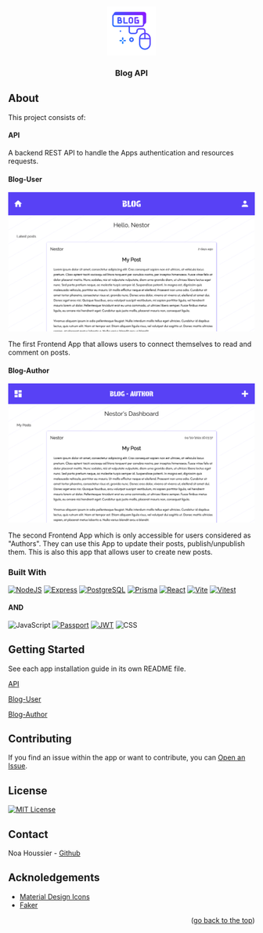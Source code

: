 <a id="top"></a>

<div align="center">
    <a href="https://github.com/NestorNebula/blog-api">
        <img src="./blog-user/public/blog.png" alt="Project Logo" width="100" height="100" />
    </a>
    
<h3>Blog API</h3>
</div>

## About

This project consists of:

<h4>API</h4>

A backend REST API to handle the Apps authentication and resources requests.

<h4>Blog-User</h4>

![First App Screenshot](./blog-user/public/blog-user.png)

The first Frontend App that allows users to connect themselves to read and comment on posts.

<h4>Blog-Author</h4>

![Second App Screenshot](./blog-author/public/blog-author.png)

The second Frontend App which is only accessible for users considered as "Authors". They can use this App to update their posts, publish/unpublish them. This is also this app that allows user to create new posts.

### Built With

[![NodeJS](https://skillicons.dev/icons?i=nodejs&theme=light)](https://nodejs.org/)
[![Express](https://skillicons.dev/icons?i=express&theme=light)](https://expressjs.com/)
[![PostgreSQL](https://skillicons.dev/icons?i=postgresql&theme=light)](https://www.postgresql.org/)
[![Prisma](https://skillicons.dev/icons?i=prisma)](https://www.prisma.io/)
[![React](https://skillicons.dev/icons?i=react&theme=light)](https://react.dev/)
[![Vite](https://skillicons.dev/icons?i=vite&theme=light)](https://vite.dev/)
[![Vitest](https://skillicons.dev/icons?i=vitest&theme=light)](https://vitest.dev/)

#### AND

![JavaScript](https://shields.io/badge/JavaScript-F7DF1E?logo=JavaScript&logoColor=white&style=for-the-badge)
[![Passport](https://img.shields.io/badge/-Passport-34E27A?style=for-the-badge&logo=passport&logoColor=white)](https://www.passportjs.org/)
[![JWT](https://img.shields.io/badge/-JWT-000?style=for-the-badge&logo=JSON-Web-Tokens&logoColor=white)](https://jwt.io/)
![CSS](https://img.shields.io/badge/CSS-1572B6?style=for-the-badge&logo=css3&logoColor=white)

## Getting Started

See each app installation guide in its own README file.

[API](https://github.com/NestorNebula/blog-api/tree/main/api#README.md)

[Blog-User](https://github.com/NestorNebula/blog-api/tree/main/blog-user#README.md)

[Blog-Author](https://github.com/NestorNebula/blog-api/tree/main/blog-author#README.md)

## Contributing

If you find an issue within the app or want to contribute, you can <a href="https://github.com/NestorNebula/blog-api/issues">Open an Issue</a>.

## License

[![MIT License](https://img.shields.io/badge/License-MIT-darkcyan.svg?style=for-the-badge)](https://github.com/NestorNebula/blog-api/blob/main/LICENSE)

## Contact

Noa Houssier - [Github](https://github.com/NestorNebula)

## Acknoledgements

- [Material Design Icons](https://pictogrammers.com/library/mdi/)
- [Faker](https://fakerjs.dev/)

<p align='right'>(<a href='#top'>go back to the top</a>)</p>
